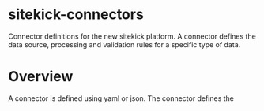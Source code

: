 # sitekick-connectors
Connector definitions for the new sitekick platform. A connector defines the data source, processing and validation 
rules for a specific type of data.

# Overview
A connector is defined using yaml or json. The connector defines the
